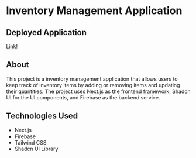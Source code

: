 # Inventory Management Application

## Deployed Application 
[Link!](https://inventory-management-app-vs.vercel.app/)

## About

This project is a inventory management application that allows users to keep track of inventory items by adding or removing items and updating their quantities. The project uses Next.js as the frontend framework, Shadcn UI for the UI components, and Firebase as the backend service.

## Technologies Used

- Next.js
- Firebase
- Tailwind CSS
- Shadcn UI Library
